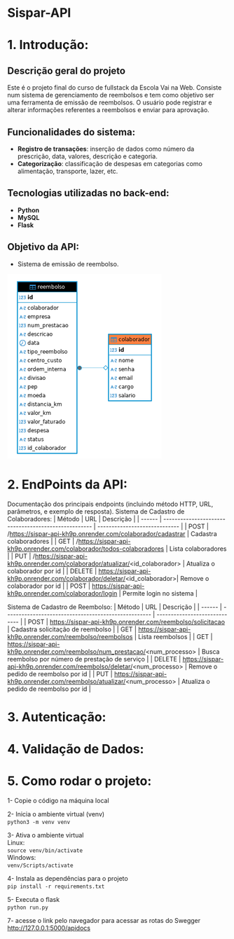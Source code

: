 # Sispar-API

# 1. Introdução:

## Descrição geral do projeto

Este é o projeto final do curso de fullstack da Escola Vai na Web. Consiste num sistema de gerenciamento de reembolsos e tem como objetivo ser uma ferramenta de emissão de reembolsos. O usuário pode registrar e alterar informações referentes a reembolsos e enviar para aprovação.

## Funcionalidades do sistema:

- **Registro de transações**: inserção de dados como número da prescrição, data, valores, descrição e categoria.
- **Categorização**: classificação de despesas em categorias como alimentação, transporte, lazer, etc.

## Tecnologias utilizadas no back-end:

- **Python**
- **MySQL**
- **Flask**

## Objetivo da API:

- Sistema de emissão de reembolso.

![Diagrama da Estrutura dos Dados](src/docs/imagens/diagrama.png)

# 2. EndPoints da API:

Documentação dos principais endpoints (incluindo método HTTP, URL, parâmetros, e exemplo de resposta).
Sistema de Cadastro de Colaboradores:
| Método | URL | Descrição |
| ------ | ---------------------------------------------------- | ----------------------------- |
| POST | /https://sispar-api-kh9p.onrender.com/colaborador/cadastrar | Cadastra colaboradores |
| GET | /https://sispar-api-kh9p.onrender.com/colaborador/todos-colaboradores | Lista colaboradores |
| PUT | /https://sispar-api-kh9p.onrender.com/colaborador/atualizar/<id_colaborador>
| Atualiza o colaborador por id |
| DELETE | https://sispar-api-kh9p.onrender.com/colaborador/deletar/<id_colaborador>| Remove o colaborador por id |
| POST | https://sispar-api-kh9p.onrender.com/colaborador/login | Permite login no sistema |

Sistema de Cadastro de Reembolso:
| Método | URL | Descrição |
| ------ | ---------------------------------------------------- | ----------------------------- |
| POST | https://sispar-api-kh9p.onrender.com/reembolso/solicitacao | Cadastra solicitação de reembolso |
| GET | https://sispar-api-kh9p.onrender.com/reembolso/reembolsos | Lista reembolsos |
| GET | https://sispar-api-kh9p.onrender.com/reembolso/num_prestacao/<num_processo> | Busca reembolso por número de prestação de serviço |
| DELETE | https://sispar-api-kh9p.onrender.com/reembolso/deletar/<num_processo> | Remove o pedido de reembolso por id |
| PUT | https://sispar-api-kh9p.onrender.com/reembolso/atualizar/<num_processo> | Atualiza o pedido de reembolso por id |

# 3. Autenticação:

# 4. Validação de Dados:

# 5. Como rodar o projeto:

1- Copie o código na máquina local

2- Inicia o ambiente virtual (venv)\
`python3 -m venv venv`

3- Ativa o ambiente virtual\
Linux:\
`source venv/bin/activate`\
Windows:\
`venv/Scripts/activate`

4- Instala as dependências para o projeto\
`pip install -r requirements.txt`

5- Executa o flask\
`python run.py`

7- acesse o link pelo navegador para acessar as rotas do Swegger\
http://127.0.0.1:5000/apidocs
